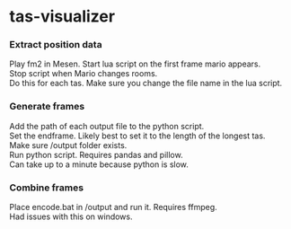 # tas-visualizer
### Extract position data
Play fm2 in Mesen. Start lua script on the first frame mario appears.  
Stop script when Mario changes rooms.  
Do this for each tas. Make sure you change the file name in the lua script.
### Generate frames
Add the path of each output file to the python script.  
Set the endframe. Likely best to set it to the length of the longest tas.  
Make sure /output folder exists.  
Run python script. Requires pandas and pillow.  
Can take up to a minute because python is slow. 
### Combine frames
Place encode.bat in /output and run it. Requires ffmpeg.  
Had issues with this on windows. 
